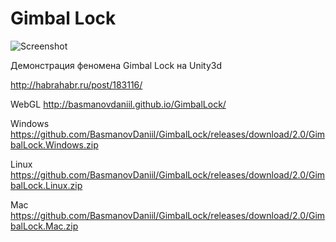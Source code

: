 Gimbal Lock
===========
![Screenshot](http://habrastorage.org/storage2/ec3/09f/b74/ec309fb74e342b35166a4be332670df6.png)

Демонстрация феномена Gimbal Lock на Unity3d

http://habrahabr.ru/post/183116/

WebGL http://basmanovdaniil.github.io/GimbalLock/

Windows https://github.com/BasmanovDaniil/GimbalLock/releases/download/2.0/GimbalLock.Windows.zip

Linux https://github.com/BasmanovDaniil/GimbalLock/releases/download/2.0/GimbalLock.Linux.zip

Mac https://github.com/BasmanovDaniil/GimbalLock/releases/download/2.0/GimbalLock.Mac.zip
